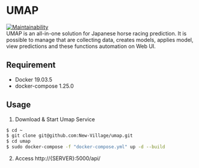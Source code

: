 UMAP  
====
[![Maintainability](https://api.codeclimate.com/v1/badges/7ea409c6588d420e4baa/maintainability)](https://codeclimate.com/github/New-Village/umap/maintainability)  
UMAP is an all-in-one solution for Japanese horse racing prediction. It is possible to manage that are collecting data, creates models, applies model, view predictions and these functions automation on Web UI.

## Requirement
* Docker 19.03.5
* docker-compose 1.25.0

## Usage
1. Download & Start Umap Service
```bash
$ cd ~
$ git clone git@github.com:New-Village/umap.git
$ cd umap
$ sudo docker-compose -f "docker-compose.yml" up -d --build
```
2. Access http://{SERVER}:5000/api/
